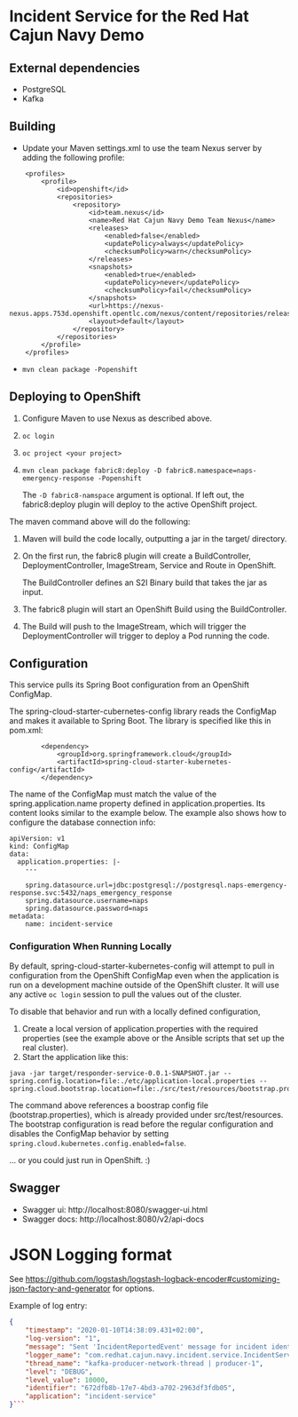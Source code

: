 # Incident Service for the Red Hat Cajun Navy Demo 

## External dependencies
* PostgreSQL
* Kafka

## Building
* Update your Maven settings.xml to use the team Nexus server by adding the following profile:
```
    <profiles>
        <profile>
            <id>openshift</id>
            <repositories>
                <repository>
                    <id>team.nexus</id>
                    <name>Red Hat Cajun Navy Demo Team Nexus</name>
                    <releases>
                        <enabled>false</enabled>
                        <updatePolicy>always</updatePolicy>
                        <checksumPolicy>warn</checksumPolicy>
                    </releases>
                    <snapshots>
                        <enabled>true</enabled>
                        <updatePolicy>never</updatePolicy>
                        <checksumPolicy>fail</checksumPolicy>
                    </snapshots>
                    <url>https://nexus-nexus.apps.753d.openshift.opentlc.com/nexus/content/repositories/releases/</url>
                    <layout>default</layout>
                </repository>
            </repositories>
        </profile>
    </profiles>
```
* `mvn clean package -Popenshift`

## Deploying to OpenShift
1. Configure Maven to use Nexus as described above.
2. `oc login`
3. `oc project <your project>`
4. `mvn clean package fabric8:deploy -D fabric8.namespace=naps-emergency-response -Popenshift`

   The `-D fabric8-namspace` argument is optional. If left out, the fabric8:deploy plugin will deploy to the active OpenShift project.

The maven command above will do the following:
1. Maven will build the code locally, outputting a jar in the target/ directory.
2. On the first run, the fabric8 plugin will create a BuildController, DeploymentController, ImageStream, Service and Route in OpenShift.

   The BuildController defines an S2I Binary build that takes the jar as input.
  
3. The fabric8 plugin will start an OpenShift Build using the BuildController. 
4. The Build will push to the ImageStream, which will trigger the DeploymentController will trigger to deploy a Pod running the code.

## Configuration

This service pulls its Spring Boot configuration from an OpenShift ConfigMap.

The spring-cloud-starter-cubernetes-config library reads the ConfigMap and makes it available to Spring Boot. The library is specified like this in pom.xml:
```
        <dependency>
            <groupId>org.springframework.cloud</groupId>
            <artifactId>spring-cloud-starter-kubernetes-config</artifactId>
        </dependency>
```

The name of the ConfigMap must match the value of the spring.application.name property defined in application.properties. Its content looks similar to the example below. The example also shows how to configure the database connection info:

```
apiVersion: v1
kind: ConfigMap
data:
  application.properties: |-
    ---

    spring.datasource.url=jdbc:postgresql://postgresql.naps-emergency-response.svc:5432/naps_emergency_response
    spring.datasource.username=naps
    spring.datasource.password=naps
metadata:
    name: incident-service
```

### Configuration When Running Locally

By default, spring-cloud-starter-kubernetes-config will attempt to pull in configuration from the OpenShift ConfigMap even when the 
application is run on a development machine outside of the OpenShift cluster. It will use any active `oc login` 
session to pull the values out of the cluster.

To disable that behavior and run with a locally defined configuration,
1. Create a local version of application.properties with the required properties (see the example above or the Ansible scripts that set up the real cluster).
2. Start the application like this:

```$xslt
java -jar target/responder-service-0.0.1-SNAPSHOT.jar --spring.config.location=file:./etc/application-local.properties --spring.cloud.bootstrap.location=file:./src/test/resources/bootstrap.properties
```

The command above references a boostrap config file (bootstrap.properties), which is already provided under src/test/resources. The bootstrap configuration is read before the regular configuration and disables the ConfigMap behavior by setting `spring.cloud.kubernetes.config.enabled=false`.

... or you could just run in OpenShift. :)

## Swagger 
* Swagger ui: http://localhost:8080/swagger-ui.html
* Swagger docs: http://localhost:8080/v2/api-docs

# JSON Logging format

See https://github.com/logstash/logstash-logback-encoder#customizing-json-factory-and-generator for options.

Example of log entry:
```json
{
    "timestamp": "2020-01-10T14:38:09.431+02:00",
    "log-version": "1",
    "message": "Sent 'IncidentReportedEvent' message for incident identifier=672dfb8b-17e7-4bd3-a702-2963df3fdb05",
    "logger_name": "com.redhat.cajun.navy.incident.service.IncidentService",
    "thread_name": "kafka-producer-network-thread | producer-1",
    "level": "DEBUG",
    "level_value": 10000,
    "identifier": "672dfb8b-17e7-4bd3-a702-2963df3fdb05",
    "application": "incident-service"
}``` 